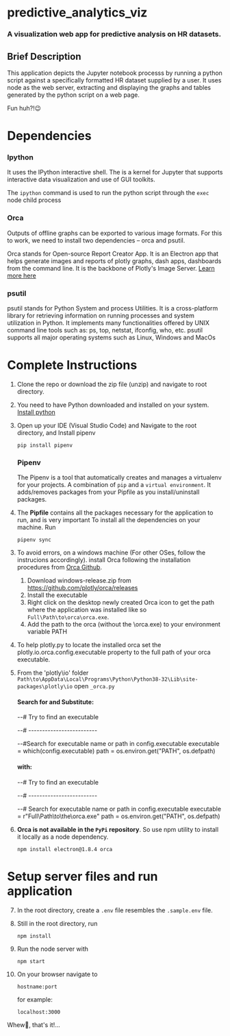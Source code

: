 # predictive_analytics_viz

### A visualization web app for predictive analysis on HR datasets.

## Brief Description

This application depicts the Jupyter notebook processs by running a python script against a specifically formatted HR dataset supplied by a user. It uses node as the web server, extracting and displaying the graphs and tables generated by the python script on a web page.

Fun huh?!😉

# Dependencies

### Ipython

It uses the IPython interactive shell. The is a kernel for Jupyter that supports interactive data visualization and use of GUI toolkits.

The `ipython` command is used to run the python script through the `exec` node child process

### Orca

Outputs of offline graphs can be exported to various image formats. For this to work, we need to install two dependencies – orca and psutil.

Orca stands for Open-source Report Creator App. It is an Electron app that helps generate images and reports of plotly graphs, dash apps, dashboards from the command line. It is the backbone of Plotly's Image Server. [Learn more here](https://plotly.com/python/orca-management/#what-is-orca)

### psutil

psutil stands for Python System and process Utilities. It is a cross-platform library for retrieving information on running processes and system utilization in Python. It implements many functionalities offered by UNIX command line tools such as: ps, top, netstat, ifconfig, who, etc. psutil supports all major operating systems such as Linux, Windows and MacOs

# Complete Instructions

1. Clone the repo or download the zip file (unzip) and navigate to root directory.

1. You need to have Python downloaded and installed on your system. [Install python](https://www.python.org/downloads/)

1. Open up your IDE (Visual Studio Code) and Navigate to the root directory, and Install pipenv

   `pip install pipenv`

   ### Pipenv

   The Pipenv is a tool that automatically creates and manages a virtualenv for your projects. A combination of `pip` and a `virtual environment`. It adds/removes packages from your Pipfile as you install/uninstall packages.

1. The **Pipfile** contains all the packages necessary for the application to run, and is very important To install all the dependencies on your machine. Run

   `pipenv sync`

3) To avoid errors, on a windows machine (For other OSes, follow the instrucions accordingly). install Orca following the installation procedures from [Orca Github](https://github.com/plotly/orca).

   1. Download windows-release.zip from https://github.com/plotly/orca/releases
   2. Install the executable
   3. Right click on the desktop newly created Orca icon to get the path where the application was installed like so `Full\Path\to\orca\orca.exe`.
   4. Add the path to the orca (without the \orca.exe) to your environment variable PATH

4) To help plotly.py to locate the installed orca set the plotly.io.orca.config.executable property to the full path of your orca executable.

5) From the 'plotly\io' folder `Path\to\AppData\Local\Programs\Python\Python38-32\Lib\site-packages\plotly\io` open `_orca.py`

   #### Search for and Substitute:

   --# Try to find an executable

   --# -------------------------

   --#Search for executable name or path in config.executable
   executable = which(config.executable)
   path = os.environ.get("PATH", os.defpath)

   #### with:

   --# Try to find an executable

   --# -------------------------

   --# Search for executable name or path in config.executable
   executable = r"Full\Path\to\the\orca.exe"
   path = os.environ.get("PATH", os.defpath)

6.  **Orca is not available in the `PyPi` repository**.
    So use npm utility to install it locally as a node dependency.

    `npm install electron@1.8.4 orca`

# Setup server files and run application

7. In the root directory, create a `.env` file resembles the `.sample.env` file.
8. Still in the root directory, run

   `npm install`

9. Run the node server with

   `npm start`

10. On your browser navigate to

    `hostname:port`

    for example:

    `localhost:3000`

Whew🤕, that's it!...
